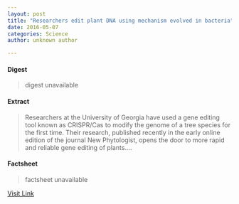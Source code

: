 ```yaml
---
layout: post
title: "Researchers edit plant DNA using mechanism evolved in bacteria"
date: 2016-05-07
categories: Science
author: unknown author

---
```



#### Digest
>digest unavailable

#### Extract
>Researchers at the University of Georgia have used a gene editing tool known as CRISPR/Cas to modify the genome of a tree species for the first time. Their research, published recently in the early online edition of the journal New Phytologist, opens the door to more rapid and reliable gene editing of plants....

#### Factsheet
>factsheet unavailable

[Visit Link](http://phys.org/news352667561.html)


